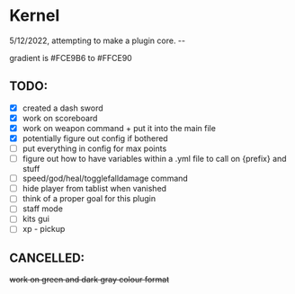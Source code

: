 # Kernel
5/12/2022, attempting to make a plugin core. --

gradient is #FCE9B6 to #FFCE90

## TODO:

- [x] created a dash sword
- [x] work on scoreboard
- [x] work on weapon command + put it into the main file
- [x] potentially figure out config if bothered
- [ ] put everything in config for max points
- [ ] figure out how to have variables within a .yml file to call on {prefix} and stuff
- [ ] speed/god/heal/togglefalldamage command
- [ ] hide player from tablist when vanished
- [ ] think of a proper goal for this plugin
- [ ] staff mode
- [ ] kits gui
- [ ] xp - pickup

## CANCELLED:

~~work on green and dark gray colour format~~

